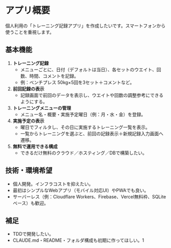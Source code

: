 # アプリ概要

個人利用の「トレーニング記録アプリ」を作成したいです。スマートフォンから使うことを重視します。

## 基本機能

1. **トレーニング記録**
   - メニューごとに、日付（デフォルトは当日）、各セットのウエイト、回数、時間、コメントを記録。
   - 例：ベンチプレス 50kg×5回を3セット＋コメントなど。
2. **前回記録の表示**
   - 記録画面で前回のデータを表示し、ウエイトや回数の調整参考にできるようにする。
3. **トレーニングメニューの管理**
   - メニュー名・概要・実施予定曜日（例：月・水・金）を登録。
4. **実施予定の表示**
   - 曜日でフィルタし、その日に実施するトレーニング一覧を表示。
   - 一覧からトレーニングを選ぶと、前回の記録表示＋新規記録入力画面へ遷移。
5. **無料で運用できる構成**
   - できるだけ無料のクラウド／ホスティング／DBで構築したい。

## 技術・環境希望

- 個人開発。インフラコストを抑えたい。
- 最初はシンプルなWebアプリ（モバイル対応UI）やPWAでも良い。
- サーバーレス（例：Cloudflare Workers、Firebase、Vercel無料枠、SQLiteベース）も歓迎。

## 補足

- TDDで開発したい。
- CLAUDE.md・README・フォルダ構成も初期に作ってほしい。1
